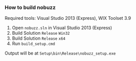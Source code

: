 
### How to build nobuzz

Required tools: Visual Studio 2013 (Express), WIX Toolset 3.9

1. Open `nobuzz.sln` in Visual Studio 2013 (Express)
2. Build Solution `Release` `Win32`
3. Build Solution `Release` `x64`
4. Run `build_setup.cmd`

Output will be at `Setup\bin\Release\nobuzz_setup.exe`
